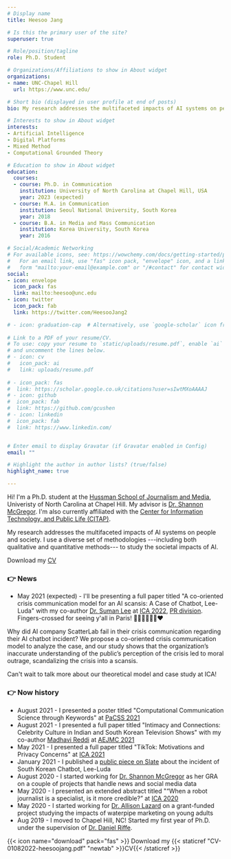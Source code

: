 ```yaml
---
# Display name
title: Heesoo Jang

# Is this the primary user of the site?
superuser: true

# Role/position/tagline
role: Ph.D. Student

# Organizations/Affiliations to show in About widget
organizations:
- name: UNC-Chapel Hill
  url: https://www.unc.edu/

# Short bio (displayed in user profile at end of posts)
bio: My research addresses the multifaceted impacts of AI systems on people and society. I use a diverse set of methodologies —including both qualitative and quantitative methods— to study the societal impacts of AI.

# Interests to show in About widget
interests:
- Artificial Intelligence
- Digital Platforms
- Mixed Method
- Computational Grounded Theory

# Education to show in About widget
education:
  courses:
  - course: Ph.D. in Communication
    institution: University of North Carolina at Chapel Hill, USA
    year: 2023 (expected)
  - course: M.A. in Communication
    institution: Seoul National University, South Korea
    year: 2018
  - course: B.A. in Media and Mass Communication
    institution: Korea University, South Korea
    year: 2016

# Social/Academic Networking
# For available icons, see: https://wowchemy.com/docs/getting-started/page-builder/#icons
#   For an email link, use "fas" icon pack, "envelope" icon, and a link in the
#   form "mailto:your-email@example.com" or "/#contact" for contact widget.
social:
- icon: envelope
  icon_pack: fas
  link: mailto:heesoo@unc.edu
- icon: twitter
  icon_pack: fab
  link: https://twitter.com/HeesooJang2

# - icon: graduation-cap  # Alternatively, use `google-scholar` icon from `ai` icon pack
 
# Link to a PDF of your resume/CV.
# To use: copy your resume to `static/uploads/resume.pdf`, enable `ai` icons in `params.toml`, 
# and uncomment the lines below.
# - icon: cv
#   icon_pack: ai
#   link: uploads/resume.pdf
  
# - icon_pack: fas
#  link: https://scholar.google.co.uk/citations?user=sIwtMXoAAAAJ
# - icon: github
#  icon_pack: fab
#  link: https://github.com/gcushen
# - icon: linkedin
#  icon_pack: fab
#  link: https://www.linkedin.com/


# Enter email to display Gravatar (if Gravatar enabled in Config)
email: ""

# Highlight the author in author lists? (true/false)
highlight_name: true

---
```



Hi! I'm a Ph.D. student at the [Hussman School of Journalism and Media](http://hussman.unc.edu/), Univeristy of North Carolina at Chapel Hill. My advisor is [Dr. Shannon McGregor](http://www.shannoncmcgregor.com/). I'm also currently affiliated with the [Center for Information Technology, and Public Life (CITAP)](https://citap.unc.edu/). 

My research addresses the multifaceted impacts of AI systems on people and society. I use a diverse set of methodologies ---including both qualitative and quantitative methods--- to study the societal impacts of AI. 

Download my [CV](https://drive.google.com/file/d/1AseABf8SXp32F-8meVFYr5okzXXGVAyI/view?usp=sharing)

### 👉 News
- May 2021 (expected) - I'll be presenting a full paper titled "A co-oriented crisis communication model for an AI scansis: A Case of Chatbot, Lee-Luda" with my co-author [Dr. Suman Lee](http://hussman.unc.edu/news/research-conversations-associate-professor-suman-lee) at [ICA 2022](https://www.icahdq.org/page/ICA2022), [PR division](https://twitter.com/ica_prd). Fingers-crossed for seeing y'all in Paris! 🗼🥐🇫🇷🥖🌆❤️

Why did AI company ScatterLab fail in their crisis communication regarding their AI chatbot incident? We propose a co-oriented crisis communication model to analyze the case, and our study shows that the organization’s inaccurate understanding of the public’s perception of the crisis led to moral outrage, scandalizing the crisis into a scansis.

Can't wait to talk more about our theoretical model and case study at ICA!

### 👉 Now history
- August 2021 - I presented a poster titled "Computational Communication Science through Keywords" at [PaCSS 2021](https://cssh.northeastern.edu/nulab/pacss/2021-posters/)
- August 2021 - I presented a full paper titled "Intimacy and Connections: Celebrity Culture in Indian and South Korean Television Shows" with my co-author [Madhavi Reddi](https://www.madhavireddi.com/) at [AEJMC 2021](https://aejmc.org/events/virtual21/)
- May 2021 - I presented a full paper titled "TikTok: Motivations and Privacy Concerns" at [ICA 2021](https://www.icahdq.org/page/ICA2021)
- January 2021 - I published a [public piece on Slate](https://slate.com/technology/2021/04/scatterlab-lee-luda-chatbot-kakaotalk-ai-privacy.html) about the incident of South Korean Chatbot, Lee-Luda
- August 2020 - I started working for [Dr. Shannon McGregor](http://www.shannoncmcgregor.com/) as her GRA on a couple of projects that handle news and social media data
- May 2020 - I presented an extended abstract titled "“When a robot journalist is a specialist, is it more credible?” at [ICA 2020](https://www.icahdq.org/page/2020CFP)
- May 2020 - I started working for [Dr. Allison Lazard](https://www.allisonlazard.com/) on a grant-funded project studying the impacts of waterpipe marketing on young adults
- Aug 2019 - I moved to Chapel Hill, NC! Started my first year of Ph.D. under the supervision of [Dr. Daniel Riffe](https://scholar.google.com/citations?user=YBwIDHMAAAAJ).

{{< icon name="download" pack="fas" >}} Download my {{< staticref "CV-01082022-heesoojang.pdf" "newtab" >}}CV{{< /staticref >}}
